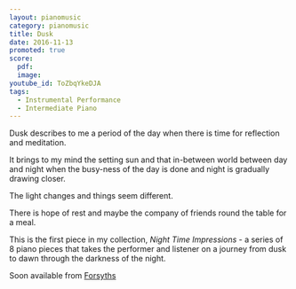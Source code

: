 ```yaml
---
layout: pianomusic
category: pianomusic
title: Dusk
date: 2016-11-13
promoted: true
score:
  pdf: 
  image: 
youtube_id: ToZbqYkeDJA
tags:
  - Instrumental Performance
  - Intermediate Piano
---
```


Dusk describes to me a period of the day when there is time for reflection and meditation. 

It brings to my mind the setting sun and that in-between world between day and night when the busy-ness of the day is done and night is gradually drawing closer.

The light changes and things seem different.

There is hope of rest and maybe the company of friends round the table for a meal.

This is the first piece in my collection, *Night Time Impressions* - a series of 8 piano pieces that takes the performer and listener on a journey from dusk to dawn through the darkness of the night.

Soon available from [Forsyths](https://www.forsyths.co.uk/)

